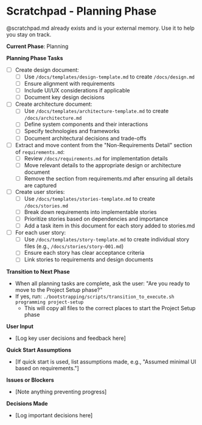 # Scratchpad - Planning Phase

@scratchpad.md already exists and is your external memory. Use it to help you stay on track.

**Current Phase**: Planning

**Planning Phase Tasks**
- [ ] Create design document:
  - [ ] Use `/docs/templates/design-template.md` to create `/docs/design.md`
  - [ ] Ensure alignment with requirements
  - [ ] Include UI/UX considerations if applicable
  - [ ] Document key design decisions
- [ ] Create architecture document:
  - [ ] Use `/docs/templates/architecture-template.md` to create `/docs/architecture.md`
  - [ ] Define system components and their interactions
  - [ ] Specify technologies and frameworks
  - [ ] Document architectural decisions and trade-offs
- [ ] Extract and move content from the "Non-Requirements Detail" section of `requirements.md`:
  - [ ] Review `/docs/requirements.md` for implementation details
  - [ ] Move relevant details to the appropriate design or architecture document
  - [ ] Remove the section from requirements.md after ensuring all details are captured
- [ ] Create user stories:
  - [ ] Use `/docs/templates/stories-template.md` to create `/docs/stories.md`
  - [ ] Break down requirements into implementable stories
  - [ ] Prioritize stories based on dependencies and importance
  - [ ] Add a task item in this document for each story added to stories.md
- [ ] For each user story:
  - [ ] Use `/docs/templates/story-template.md` to create individual story files (e.g., `/docs/stories/story-001.md`)
  - [ ] Ensure each story has clear acceptance criteria
  - [ ] Link stories to requirements and design documents

**Transition to Next Phase**
- When all planning tasks are complete, ask the user: "Are you ready to move to the Project Setup phase?"
- If yes, run: `./bootstrapping/scripts/transition_to_execute.sh programming project-setup`
  - This will copy all files to the correct places to start the Project Setup phase

**User Input**  
- [Log key user decisions and feedback here]

**Quick Start Assumptions**  
- [If quick start is used, list assumptions made, e.g., "Assumed minimal UI based on requirements."]

**Issues or Blockers**  
- [Note anything preventing progress]

**Decisions Made**
- [Log important decisions here]